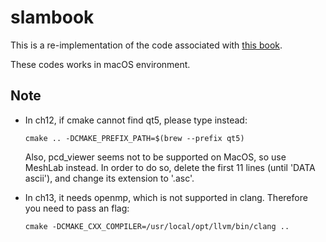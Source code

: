 # slambook

This is a re-implementation of the code associated with [this book](https://github.com/gaoxiang12/slambook2).

These codes works in macOS environment.

## Note

- In ch12, if cmake cannot find qt5, please type instead:
    ```
    cmake .. -DCMAKE_PREFIX_PATH=$(brew --prefix qt5)
    ```
    Also, pcd_viewer seems not to be supported on MacOS, so use MeshLab instead.
    In order to do so, delete the first 11 lines (until 'DATA ascii'), and change its extension to '.asc'.

- In ch13, it needs openmp, which is not supported in clang. Therefore you need to pass an flag:
    ```
    cmake -DCMAKE_CXX_COMPILER=/usr/local/opt/llvm/bin/clang ..
    ```